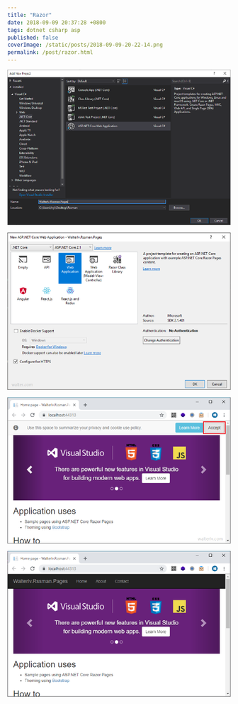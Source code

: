 ```yaml
---
title: "Razor"
date: 2018-09-09 20:37:28 +0800
tags: dotnet csharp asp
published: false
coverImage: /static/posts/2018-09-09-20-22-14.png
permalink: /post/razor.html
---
```


![创建 ASP.NET Core Web 应用程序](/static/posts/2018-09-09-20-22-14.png)

![创建 Web 应用程序](/static/posts/2018-09-09-20-23-09.png)

![接受](/static/posts/2018-09-09-20-33-36.png)

![页面链接](/static/posts/2018-09-09-20-34-48.png)




